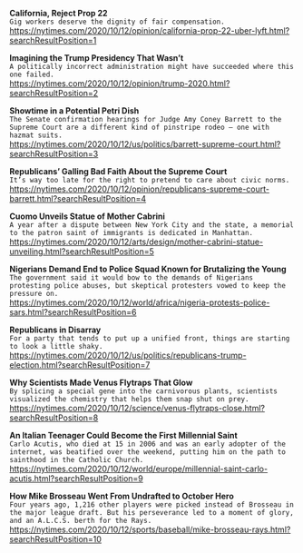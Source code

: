 **California, Reject Prop 22**\
`Gig workers deserve the dignity of fair compensation.`\
https://nytimes.com/2020/10/12/opinion/california-prop-22-uber-lyft.html?searchResultPosition=1

**Imagining the Trump Presidency That Wasn’t**\
`A politically incorrect administration might have succeeded where this one failed.`\
https://nytimes.com/2020/10/12/opinion/trump-2020.html?searchResultPosition=2

**Showtime in a Potential Petri Dish**\
`The Senate confirmation hearings for Judge Amy Coney Barrett to the Supreme Court are a different kind of pinstripe rodeo — one with hazmat suits.`\
https://nytimes.com/2020/10/12/us/politics/barrett-supreme-court.html?searchResultPosition=3

**Republicans’ Galling Bad Faith About the Supreme Court**\
`It’s way too late for the right to pretend to care about civic norms.`\
https://nytimes.com/2020/10/12/opinion/republicans-supreme-court-barrett.html?searchResultPosition=4

**Cuomo Unveils Statue of Mother Cabrini**\
`A year after a dispute between New York City and the state, a memorial to the patron saint of immigrants is dedicated in Manhattan.`\
https://nytimes.com/2020/10/12/arts/design/mother-cabrini-statue-unveiling.html?searchResultPosition=5

**Nigerians Demand End to Police Squad Known for Brutalizing the Young**\
`The government said it would bow to the demands of Nigerians protesting police abuses, but skeptical protesters vowed to keep the pressure on.`\
https://nytimes.com/2020/10/12/world/africa/nigeria-protests-police-sars.html?searchResultPosition=6

**Republicans in Disarray**\
`For a party that tends to put up a unified front, things are starting to look a little shaky.`\
https://nytimes.com/2020/10/12/us/politics/republicans-trump-election.html?searchResultPosition=7

**Why Scientists Made Venus Flytraps That Glow**\
`By splicing a special gene into the carnivorous plants, scientists visualized the chemistry that helps them snap shut on prey.`\
https://nytimes.com/2020/10/12/science/venus-flytraps-close.html?searchResultPosition=8

**An Italian Teenager Could Become the First Millennial Saint**\
`Carlo Acutis, who died at 15 in 2006 and was an early adopter of the internet, was beatified over the weekend, putting him on the path to sainthood in the Catholic Church.`\
https://nytimes.com/2020/10/12/world/europe/millennial-saint-carlo-acutis.html?searchResultPosition=9

**How Mike Brosseau Went From Undrafted to October Hero**\
`Four years ago, 1,216 other players were picked instead of Brosseau in the major league draft. But his perseverance led to a moment of glory, and an A.L.C.S. berth for the Rays.`\
https://nytimes.com/2020/10/12/sports/baseball/mike-brosseau-rays.html?searchResultPosition=10

